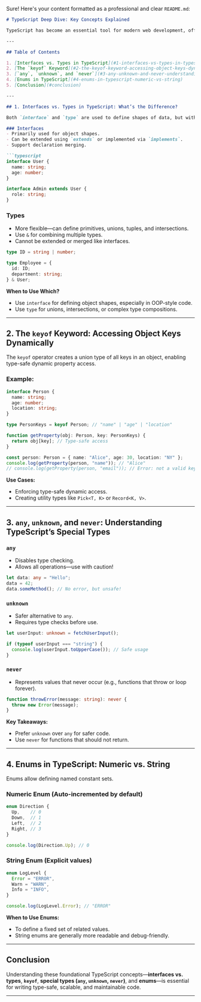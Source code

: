 Sure! Here's your content formatted as a professional and clear `README.md`:

````markdown
# TypeScript Deep Dive: Key Concepts Explained

TypeScript has become an essential tool for modern web development, offering powerful features that enhance JavaScript with strong typing and advanced tooling. In this guide, we’ll explore four key TypeScript concepts that every developer should understand.

---

## Table of Contents

1. [Interfaces vs. Types in TypeScript](#1-interfaces-vs-types-in-typescript-whats-the-difference)
2. [The `keyof` Keyword](#2-the-keyof-keyword-accessing-object-keys-dynamically)
3. [`any`, `unknown`, and `never`](#3-any-unknown-and-never-understanding-typescripts-special-types)
4. [Enums in TypeScript](#4-enums-in-typescript-numeric-vs-string)
5. [Conclusion](#conclusion)

---

## 1. Interfaces vs. Types in TypeScript: What’s the Difference?

Both `interface` and `type` are used to define shapes of data, but with subtle differences:

### Interfaces
- Primarily used for object shapes.
- Can be extended using `extends` or implemented via `implements`.
- Support declaration merging.

```typescript
interface User {
  name: string;
  age: number;
}

interface Admin extends User {
  role: string;
}
````

### Types

* More flexible—can define primitives, unions, tuples, and intersections.
* Use `&` for combining multiple types.
* Cannot be extended or merged like interfaces.

```typescript
type ID = string | number;

type Employee = {
  id: ID;
  department: string;
} & User;
```

**When to Use Which?**

* Use `interface` for defining object shapes, especially in OOP-style code.
* Use `type` for unions, intersections, or complex type compositions.

---

## 2. The `keyof` Keyword: Accessing Object Keys Dynamically

The `keyof` operator creates a union type of all keys in an object, enabling type-safe dynamic property access.

### Example:

```typescript
interface Person {
  name: string;
  age: number;
  location: string;
}

type PersonKeys = keyof Person; // "name" | "age" | "location"

function getProperty(obj: Person, key: PersonKeys) {
  return obj[key]; // Type-safe access
}

const person: Person = { name: "Alice", age: 30, location: "NY" };
console.log(getProperty(person, "name")); // "Alice"
// console.log(getProperty(person, "email")); // Error: not a valid key
```

**Use Cases:**

* Enforcing type-safe dynamic access.
* Creating utility types like `Pick<T, K>` or `Record<K, V>`.

---

## 3. `any`, `unknown`, and `never`: Understanding TypeScript’s Special Types

### `any`

* Disables type checking.
* Allows all operations—use with caution!

```typescript
let data: any = "Hello";
data = 42;
data.someMethod(); // No error, but unsafe!
```

### `unknown`

* Safer alternative to `any`.
* Requires type checks before use.

```typescript
let userInput: unknown = fetchUserInput();

if (typeof userInput === "string") {
  console.log(userInput.toUpperCase()); // Safe usage
}
```

### `never`

* Represents values that never occur (e.g., functions that throw or loop forever).

```typescript
function throwError(message: string): never {
  throw new Error(message);
}
```

**Key Takeaways:**

* Prefer `unknown` over `any` for safer code.
* Use `never` for functions that should not return.

---

## 4. Enums in TypeScript: Numeric vs. String

Enums allow defining named constant sets.

### Numeric Enum (Auto-incremented by default)

```typescript
enum Direction {
  Up,    // 0
  Down,  // 1
  Left,  // 2
  Right, // 3
}

console.log(Direction.Up); // 0
```

### String Enum (Explicit values)

```typescript
enum LogLevel {
  Error = "ERROR",
  Warn = "WARN",
  Info = "INFO",
}

console.log(LogLevel.Error); // "ERROR"
```

**When to Use Enums:**

* To define a fixed set of related values.
* String enums are generally more readable and debug-friendly.

---

## Conclusion

Understanding these foundational TypeScript concepts—**interfaces vs. types**, **`keyof`**, **special types (`any`, `unknown`, `never`)**, and **enums**—is essential for writing type-safe, scalable, and maintainable code.

---


